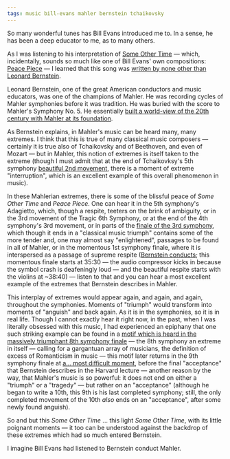 ```yaml
---
tags: music bill-evans mahler bernstein tchaikovsky
---
```


So many wonderful tunes has Bill Evans introduced me to. In a sense, he has been a deep educator to me, as to many others.

As I was listening to his interpretation of [Some Other Time](https://youtu.be/WV53dWisQBw) — which, incidentally, sounds so much like one of Bill Evans' own compositions: [Peace Piece](https://www.youtube.com/watch?v=Nv2GgV34qIg) — I learned that this song was [written by none other than Leonard Bernstein](https://www.youtube.com/watch?v=A9bLMqztl0Y).

Leonard Bernstein, one of the great American conductors and music educators, was one of the champions of Mahler. He was recording cycles of Mahler symphonies before it was tradition. He was buried with the score to Mahler's Symphony No. 5. He essentially [built a world-view of the 20th century with Mahler at its foundation](https://youtu.be/kPGstQUbpHQ?t=4871).

As Bernstein explains, in Mahler's music can be heard many, many extremes. I think that this is true of many classical music composers — certainly it is true also of Tchaikovsky and of Beethoven, and even of Mozart — but in Mahler, this notion of extremes is itself taken to the extreme (though I must admit that at the end of Tchaikovksy's 5th symphony [beautiful 2nd movement](https://www.youtube.com/watch?v=IxYcXM_5pGA&t=989s), there is a moment of extreme "interruption", which is an excellent example of this overall phenomenon in music).

In these Mahlerian extremes, there is some of the blissful peace of _Some Other Time_ and _Peace Piece_. One can hear it in the 5th symphony's Adagietto, which, though a respite, teeters on the brink of ambiguity, or in the 3rd movement of the Tragic 6th Symphony, or at the end of the 4th symphony's 3rd movement, or in parts of the [finale of the 3rd symphony](https://youtu.be/UOYXgJskwIQ?t=4537), which though it ends in a "classical music triumph" contains some of the more tender and, one may almost say "enlightened", passages to be found in all of Mahler, or in the momentous 1st symphony finale, where it is interspersed as a passage of supreme respite ([Bernstein conducts](https://youtu.be/Sq1t_a56ng8); this momentous finale starts at 35:30 — the audio compressor kicks in because the symbol crash is deafeningly loud — and the beautiful respite starts with the violins at ~38:40) — listen to that and you can hear a most excellent example of the extremes that Bernstein describes in Mahler.

This interplay of extremes would appear again, and again, and again, throughout the symphonies. Moments of "triumph" would transform into moments of "anguish" and back again. As it is in the symphonies, so it is in real life. Though I cannot exactly hear it right now, in the past, when I was literally obsessed with this music, I had experienced an epiphany that one such striking example can be found in a [motif which is heard in the massively triumphant 8th symphony finale](https://youtu.be/NSYEOLwVfU8?t=4849) — the 8th symphony an extreme in itself — calling for a gargantuan array of musicians, the definition of excess of Romanticism in music — this motif later returns in the 9th symphony finale at [a... most difficult moment](https://youtu.be/lTK9Y9TLdFw?t=1193), before the final "acceptance" that Bernstein describes in the Harvard lecture — another reason by the way, that Mahler's music is so powerful: it does not end on either a "triumph" or a "tragedy" — but rather on an "acceptance" (although he began to write a 10th, this 9th is his last completed symphony; still, the only completed movement of the 10th _also_ ends on an "acceptance", after some newly found anguish).

So and but this _Some Other Time_ ... this light _Some Other Time_, with its little poignant moments — it too can be understood against the backdrop of these extremes which had so much entered Bernstein.

I imagine Bill Evans had listened to Bernstein conduct Mahler.

